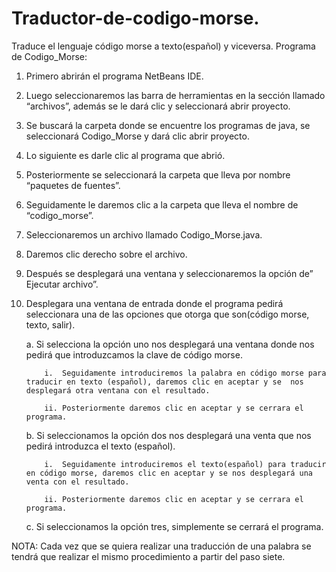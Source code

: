 # Traductor-de-codigo-morse.
Traduce el lenguaje código morse a texto(español) y viceversa.
Programa de Codigo_Morse:
1)	Primero abrirán el programa NetBeans IDE.
2)	Luego seleccionaremos las barra de herramientas en la sección llamado “archivos”, además se le dará clic  y seleccionará abrir proyecto.
3)	Se buscará la carpeta donde se encuentre los programas de java, se seleccionará Codigo_Morse y dará clic abrir proyecto.
4)	Lo siguiente es darle clic al programa que abrió.
5)	Posteriormente se seleccionará la carpeta que lleva por nombre “paquetes de fuentes”.
6)	Seguidamente le daremos clic a la carpeta que lleva el nombre de “codigo_morse”.
7)	Seleccionaremos un archivo llamado Codigo_Morse.java.
8)	Daremos clic derecho sobre el archivo.
9)	Después se desplegará una ventana  y seleccionaremos la opción de” Ejecutar archivo”.
10)	Desplegara una ventana de entrada donde el programa pedirá seleccionara una de las opciones que otorga que son(código morse, texto, salir).

      a.	Si selecciona la opción uno nos desplegará una ventana donde nos pedirá que introduzcamos la clave de código morse.
      
            i.	Seguidamente introduciremos la palabra en código morse para traducir en texto (español), daremos clic en aceptar y se  nos desplegará otra ventana con el resultado.
            
            ii.	Posteriormente daremos clic en aceptar y se cerrara el programa.
            
      b.	Si seleccionamos la opción dos nos desplegará una venta que nos pedirá introduzca el texto (español).
      
            i.	Seguidamente introduciremos el texto(español) para traducir en código morse, daremos clic en aceptar y se nos desplegará una venta con el resultado.
            
            ii.	Posteriormente daremos clic en aceptar y se cerrara el programa.
                
      c.	Si seleccionamos la opción tres, simplemente se cerrará el programa.

NOTA: Cada vez que se  quiera realizar una traducción de una palabra se tendrá que realizar el mismo procedimiento  a partir del paso siete.

